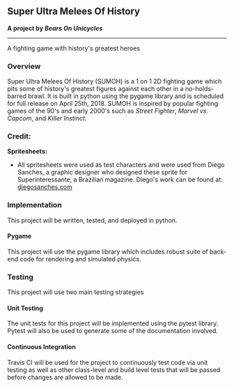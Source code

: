 ## Super Ultra Melees Of History
**A project by *Bears On Unicycles***
<hr>

A fighting game with history's greatest heroes

### Overview
Super Ultra Melees Of History (SUMOH) is a 1 on 1 2D fighting game which pits some of history's greatest figures against each other in a no-holds-barred brawl. It is built in python using the pygame library and is scheduled for full release on April 25th, 2018. SUMOH is inspired by popular fighting games of the 90's and early 2000's such as *Street Fighter*, *Marvel vs. Capcom*, and *Killer Instinct*.

### Credit: 

**Spritesheets:**
- All spritesheets were used as test characters and were used from  Diego Sanches, a graphic designer who designed these sprite for Superinteressante, a Brazilian magazine. Diego's work can be found at: [diegosanches.com](diegosanches.com) 

### Implementation
This project will be written, tested, and deployed in python. 

#### Pygame
This project will use the pygame library which includes robust suite 
of back-end code for rendering and simulated physics.


### Testing
This project will use two main testing strategies

#### Unit Testing
The unit tests for this project will be implemented using the
pytest library. Pytest will also be used to generate some of the 
documentation involved.

#### Continuous Integration
Travis CI will be used for the project to continuously test code
via unit testing as well as other class-level and build level tests
that will be passed before changes are allowed to be made.
